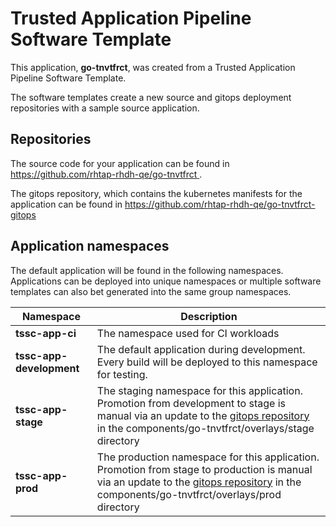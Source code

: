 # Trusted Application Pipeline Software Template

This application, **go-tnvtfrct**, was created from a Trusted Application Pipeline Software Template.

The software templates create a new source and gitops deployment repositories with a sample source application. 

## Repositories

The source code for your application can be found in [https://github.com/rhtap-rhdh-qe/go-tnvtfrct ](https://github.com/rhtap-rhdh-qe/go-tnvtfrct ).
 
The gitops repository, which contains the kubernetes manifests for the application can be found in 
[https://github.com/rhtap-rhdh-qe/go-tnvtfrct-gitops ](https://github.com/rhtap-rhdh-qe/go-tnvtfrct-gitops ) 

## Application namespaces 

The default application will be found in the following namespaces. Applications can be deployed into unique namespaces or multiple software templates can also bet generated into the same group namespaces.  

|  Namespace   |  Description   |  
| -------- | -------- |
| **tssc-app-ci** | The namespace used for CI workloads |
| **tssc-app-development** | The default application during development. Every build will be deployed to this namespace for testing. |
| **tssc-app-stage** | The staging namespace for this application. Promotion from development to stage is manual via an update to the [gitops repository](https://github.com/rhtap-rhdh-qe/go-tnvtfrct-gitops ) in the components/go-tnvtfrct/overlays/stage directory |
| **tssc-app-prod** | The production namespace for this application. Promotion from stage to production is manual via an update to the [gitops repository](https://github.com/rhtap-rhdh-qe/go-tnvtfrct-gitops ) in the components/go-tnvtfrct/overlays/prod directory |
